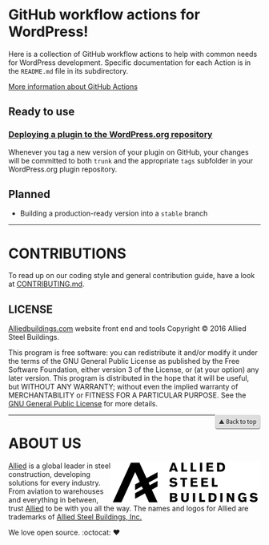 # GitHub workflow actions for WordPress!

Here is a collection of GitHub workflow actions to help with common needs for WordPress development. Specific documentation for each Action is in the `README.md` file in its subdirectory.

[More information about GitHub Actions][3]

## Ready to use
### [Deploying a plugin to the WordPress.org repository](dotorg-plugin-deploy)

Whenever you tag a new version of your plugin on GitHub, your changes will be committed to both `trunk` and the appropriate `tags` subfolder in your WordPress.org plugin repository.

## Planned
* Building a production-ready version into a `stable` branch

----------------

# CONTRIBUTIONS

To read up on our coding style and general contribution guide, have a look at [CONTRIBUTING.md][2].

## LICENSE    

[Alliedbuildings.com][1] website front end and tools Copyright :copyright: 2016 Allied Steel Buildings.

This program is free software: you can redistribute it and/or modify it under the terms of the GNU General Public License as published by the Free Software Foundation, either version 3 of the License, or (at your option) any later version. This program is distributed in the hope that it will be useful, but WITHOUT ANY WARRANTY; without even the implied warranty of MERCHANTABILITY or FITNESS FOR A PARTICULAR PURPOSE. See the [GNU General Public License][4] for more details.

[<img src="https://raw.githubusercontent.com/hkdeven/Be-Constructive/master/top-btn.jpg" align="right"/>][5]

----------------

# ABOUT US

[<img src="https://github.com/hkdeven/AlliedBuildings.com/blob/master/ASB_Logo_Black_Horizontal%202.png?raw=true" align="right"/>][1]

[Allied][1] is a global leader in steel construction, developing solutions for every industry. From aviation to warehouses and everything in between, trust [Allied][1] to be with you all the way. The names and logos for Allied are trademarks of [Allied Steel Buildings, Inc.][1]     

We love open source. :octocat: :heart:

[1]: http://alliedbuildings.com/
[2]: ./CONTRIBUTING.md
[3]: https://github.com/features/actions/
[4]: ./LICENSE.md
[5]: https://github.com/hkdeven/wordpress-workflow-actions/blob/master/README.md
